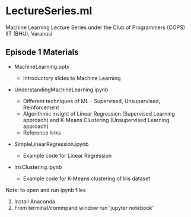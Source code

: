 # LectureSeries.ml
Machine Learning Lecture Series under the Club of Programmers (COPS) IIT (BHU), Varanasi

## Episode 1 Materials
* MachineLearning.pptx
	* Introductory slides to Machine Learning

* UnderstandingMachineLearning.ipynb
	* Different techniques of ML - Supervised, Unsupervised, Reinforcement
	* Algorithmic insight of Linear Regression (Supervised Learning approach) and K-Means Clustering (Unsupervised Learning approach)
	* Reference links

* SimpleLinearRegression.ipynb
	* Example code for Linear Regression

* IrisClustering.ipynb
	* Example code for K-Means clustering of Iris dataset

Note: to open and run ipynb files
1. Install Anaconda
2. From terminal/commpand window run 'jupyter notebook'